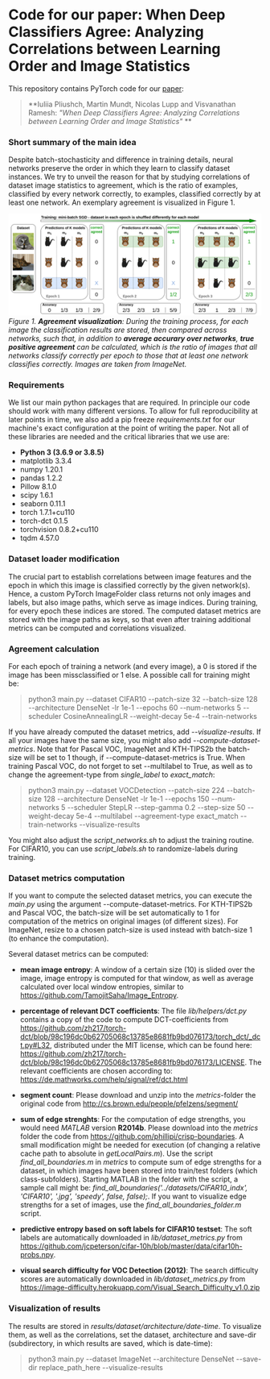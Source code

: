 # Code for our paper: When Deep Classifiers Agree: Analyzing Correlations between Learning Order and Image Statistics  

This repository contains PyTorch code for our  [paper](https://arxiv.org/abs/2105.08997):

> **Iuliia Pliushch, Martin Mundt, Nicolas Lupp and Visvanathan Ramesh:
> *"When Deep Classifiers Agree: Analyzing Correlations between Learning Order and Image Statistics"*
> **

### Short summary of the main idea

Despite batch-stochasticity and difference in training details, neural networks preserve the order in which they learn to classify dataset instances. We try to unveil the reason for that by studying correlations of dataset image statistics to agreement, which is the ratio of examples, classified by every network correctly, to examples, classified correctly by at least one network. An exemplary agreement is visualized in Figure 1.

![](gfx/agreement.png)
*Figure 1. **Agreement visualization**: During the training process, for each image the classification results are stored, then compared across networks, such that, in addition to **average accurary over networks**, **true positive agreement** can be calculated, which is the ratio of images that all networks classify correctly per epoch to those that at least one network classifies correctly. Images are taken from ImageNet.*

### Requirements

We list our main python packages that are required. In principle our code should work with many different versions. To allow for full reproducibility at later points in time, we also add a pip freeze *requirements.txt* for our machine's exact configuration at the point of writing the paper. Not all of these libraries are needed and the critical libraries that we use are:

* **Python 3 (3.6.9 or 3.8.5)**
* matplotlib 3.3.4
* numpy 1.20.1
* pandas 1.2.2
* Pillow 8.1.0
* scipy 1.6.1
* seaborn 0.11.1
* torch 1.7.1+cu110
* torch-dct 0.1.5
* torchvision 0.8.2+cu110
* tqdm 4.57.0

### Dataset loader modification

The crucial part to establish correlations between image features and the epoch in which this image is classified correctly by the given network(s). Hence, a custom PyTorch ImageFolder class returns not only images and labels, but also image paths, which serve as image indices. During training, for every epoch these indices are stored. The computed dataset metrics are stored with the image paths as keys, so that even after training additional metrics can be computed and correlations visualized.

### Agreement calculation

For each epoch of training a network (and every image), a 0 is stored if the image has been missclassified or 1 else. A possible call for training might be:

> python3 main.py --dataset CIFAR10 --patch-size 32 --batch-size 128 --architecture DenseNet -lr 1e-1 --epochs 60 --num-networks 5 --scheduler CosineAnnealingLR --weight-decay 5e-4 --train-networks

If you have already computed the dataset metrics, add *--visualize-results*. If all your images have the same size, you might also add *--compute-dataset-metrics*. Note that for Pascal VOC, ImageNet and KTH-TIPS2b the batch-size will be set to 1 though, if --compute-dataset-metrics is True.
When training Pascal VOC, do not forget to set --multilabel to True, as well as to change the agreement-type from *single_label* to *exact_match*:

> python3 main.py --dataset VOCDetection --patch-size 224 --batch-size 128 --architecture DenseNet -lr 1e-1 --epochs 150 --num-networks 5 --scheduler StepLR --step-gamma 0.2 --step-size 50 --weight-decay 5e-4 --multilabel --agreement-type exact_match --train-networks --visualize-results

You might also adjust the *script_networks.sh* to adjust the training routine. For CIFAR10, you can use *script_labels.sh* to randomize-labels during training.

### Dataset metrics computation

If you want to compute the selected dataset metrics, you can execute the *main.py* using the argument --compute-dataset-metrics. For KTH-TIPS2b and Pascal VOC, the batch-size will be set automatically to 1 for computation of the metrics on original images (of different sizes). For ImageNet, resize to a chosen patch-size is used instead with batch-size 1 (to enhance the computation).

Several dataset metrics can be computed:
- **mean image entropy**: A window of a certain size (10) is slided over the image, image entropy is computed for that window, as well as average calculated over local window entropies, similar to <https://github.com/TamojitSaha/Image_Entropy>.
- **percentage of relevant DCT coefficients**: The file *lib/helpers/dct.py* contains a copy of the code to compute DCT-coefficients from <https://github.com/zh217/torch-dct/blob/98c196dc0b62705068c13785e8681fb9bd076173/torch_dct/_dct.py#L32>, distributed under the MIT license, which can be found here: <https://github.com/zh217/torch-dct/blob/98c196dc0b62705068c13785e8681fb9bd076173/LICENSE>. The relevant coefficients are chosen according to: <https://de.mathworks.com/help/signal/ref/dct.html>
- **segment count**: Please download and unzip into the *metrics*-folder the original code from  <http://cs.brown.edu/people/pfelzens/segment/>
- **sum of edge strenghts**: For the computation of edge strengths, you would need *MATLAB* version **R2014b**. Please download into the *metrics* folder the code from <https://github.com/phillipi/crisp-boundaries>. A small modification might be needed for execution (of changing a relative cache path to absolute in *getLocalPairs.m*). Use the script *find_all_boundaries.m* in *metrics* to compute sum of edge strengths for a dataset, in which images have been stored into train/test folders (which class-subfolders). Starting MATLAB in the folder with the script, a sample call might be: *find_all_boundaries('../datasets/CIFAR10_indx', 'CIFAR10', '.jpg', 'speedy', false, false);*. If you want to visualize edge strengths for a set of images, use the *find_all_boundaries_folder.m* script.

- **predictive entropy based on soft labels for CIFAR10 testset**: The soft labels are automatically downloaded in *lib/dataset_metrics.py* from <https://github.com/jcpeterson/cifar-10h/blob/master/data/cifar10h-probs.npy>.
- **visual search difficulty for VOC Detection (2012)**:  The search difficulty scores are automatically downloaded in *lib/dataset_metrics.py* from <https://image-difficulty.herokuapp.com/Visual_Search_Difficulty_v1.0.zip>

### Visualization of results

The results are stored in *results/dataset/architecture/date-time*. To visualize them, as well as the correlations, set the dataset, architecture and save-dir (subdirectory, in which results are saved, which is date-time):

> python3 main.py --dataset ImageNet --architecture DenseNet --save-dir replace_path_here --visualize-results
